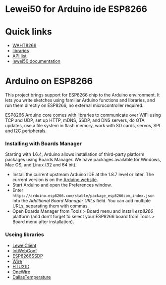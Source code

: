 Lewei50 for Arduino ide ESP8266
===========================================

# Quick links

- [WAHT8266](https://github.com/lewei50/esp8266-arduino/WAHT8266)
- [libraries](https://github.com/lewei50/esp8266-arduino/libraries)
- [API list](https://www.lewei50.com/dev/apiList?version=1&sk=71)
- [lewei50 documentation](https://www.kancloud.cn/lewei50/lewei50-usermanual/811104)

# Arduino on ESP8266

This project brings support for ESP8266 chip to the Arduino environment. It lets you write sketches using familiar Arduino functions and libraries, and run them directly on ESP8266, no external microcontroller required.

ESP8266 Arduino core comes with libraries to communicate over WiFi using TCP and UDP, set up HTTP, mDNS, SSDP, and DNS servers, do OTA updates, use a file system in flash memory, work with SD cards, servos, SPI and I2C peripherals.

### Installing with Boards Manager

Starting with 1.6.4, Arduino allows installation of third-party platform packages using Boards Manager. We have packages available for Windows, Mac OS, and Linux (32 and 64 bit).

- Install the current upstream Arduino IDE at the 1.8.7 level or later. The current version is on the [Arduino website](https://www.arduino.cc/en/main/software).
- Start Arduino and open the Preferences window.
- Enter ```https://arduino.esp8266.com/stable/package_esp8266com_index.json``` into the *Additional Board Manager URLs* field. You can add multiple URLs, separating them with commas.
- Open Boards Manager from Tools > Board menu and install *esp8266* platform (and don't forget to select your ESP8266 board from Tools > Board menu after installation).

### Useing libraries

- [LeweiClient](https://github.com/lewei50/esp8266-arduino/libraries/LeweiClient)
- [IotWebConf](https://github.com/prampec/IotWebConf)
- [ESP8266SSDP](https://github.com/lewei50/esp8266-arduino/libraries/ESP8266SSDP)
- [Wire](https://www.kancloud.cn/lewei50/lewei50-usermanual/811104)
- [HTU21D](https://github.com/enjoyneering/HTU21D)
- [OneWire](https://www.lewei50.com/dev/apiList?version=1&sk=71)
- [DallasTemperature](https://www.kancloud.cn/lewei50/lewei50-usermanual/811104)